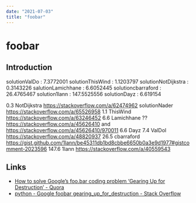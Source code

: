 ```yaml
---
date: "2021-07-03"
title: "foobar"
---
```


<!-- markdownlint-disable MD025 -->
# foobar 
<!-- markdownlint-enable MD025 -->

## Introduction



solutionValDo :  7.3772001
solutionThisWind :  1.1203797
solutionNotDijkstra :  0.3143226
salutionLamichhane :  6.6052445
solutioncbarraford :  26.4765467
solution1lann :  147.5525556
solutionDayz :  6.619154 

  0.3	NotDijkstra https://stackoverflow.com/a/62474962
  solutionNader     https://stackoverflow.com/a/65526958
  1.1	ThisWind    https://stackoverflow.com/a/63246452
  6.6	Lamichhane  ?? https://stackoverflow.com/a/45626410 and https://stackoverflow.com/a/45626410/970011
  6.6	Dayz
  7.4	ValDol      https://stackoverflow.com/a/48820937
 26.5	cbarraford  https://gist.github.com/1lann/be45311db1bd8cbbe6650b0a3e9d1977#gistcomment-2023596
147.6	1lann       https://stackoverflow.com/a/40559543

## Links

* [How to solve Google’s foo.bar coding problem ‘Gearing Up for Destruction’ - Quora](https://www.quora.com/How-do-you-solve-Googles-foo-bar-coding-problem-Gearing-Up-for-Destruction)
* [python - Google foobar gearing_up_for_destruction - Stack Overflow](https://stackoverflow.com/questions/40465866/google-foobar-gearing-up-for-destruction)

<!-- markdownlint-disable MD034 -->
<!-- markdownlint-enable MD034 -->
